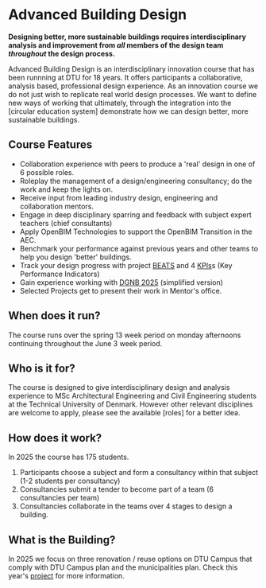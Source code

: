 # Advanced Building Design

**Designing better, more sustainable buildings requires interdisciplinary analysis and improvement from *all* members of the design team *throughout* the design process.**
   
Advanced Building Design is an interdisciplinary innovation course that has been runnning at DTU for 18 years. It offers participants a collaborative, analysis based, professional design experience. As an innovation course we do not just wish to replicate real world design processes. We want to define new ways of working that ultimately, through the integration into the [circular education system] demonstrate how we can design better, more sustainable buildings.

## Course Features
* Collaboration experience with peers to produce a 'real' design in one of 6 possible roles.
* Roleplay the management of a design/engineering consultancy; do the work and keep the lights on.
* Receive input from leading industry design, engineering and collaboration mentors.
* Engage in deep disciplinary sparring and feedback with subject expert teachers (chief consultants)
* Apply OpenBIM Technologies to support the OpenBIM Transition in the AEC.
* Benchmark your performance against previous years and other teams to help you design 'better' buildings.
* Track your design progress with project [BEATS](/Project/BEATS) and 4 [KPIs](/Project/KPIs)s (Key Performance Indicators)
* Gain experience working with [DGNB 2025](/Tools/DGNB/README.md) (simplified version)
* Selected Projects get to present their work in Mentor's office.

## When does it run?
The course runs over the spring 13 week period on monday afternoons continuing throughout the June 3 week period. 

## Who is it for?
The course is designed to give interdisciplinary design and analysis experience to MSc Architectural Engineering and Civil Engineering students at the Technical University of Denmark. However other relevant disciplines are welcome to apply, please see the available [roles] for a better idea.

## How does it work?
In 2025 the course has 175 students. 
1. Participants choose a subject and form a consultancy within that subject (1-2 students per consultancy)
3. Consultancies submit a tender to become part of a team (6 consultancies per team)
4. Consultancies collaborate in the teams over 4 stages to design a building.

## What is the Building?
In 2025 we focus on three renovation / reuse options on DTU Campus that comply with DTU Campus plan and the municipalities plan. Check this year's [project](/Project) for more information.
